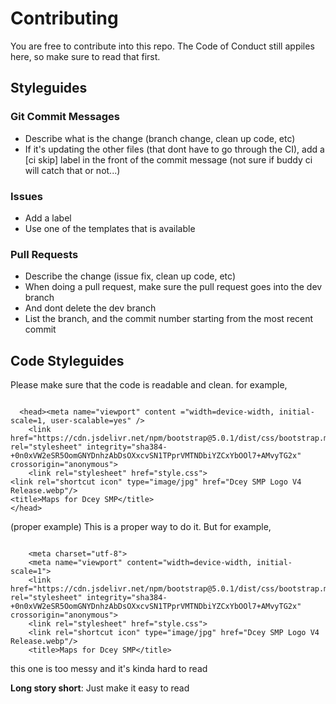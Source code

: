 # Contributing
You are free to contribute into this repo. The Code of Conduct still appiles here, so make sure to read that first. 

## Styleguides

### Git Commit Messages

- Describe what is the change (branch change, clean up code, etc)
- If it's updating the other files (that dont have to go through the CI), add a [ci skip] label in the front of the commit message (not sure if buddy ci will catch that or not...)

### Issues

- Add a label
- Use one of the templates that is available

### Pull Requests

- Describe the change (issue fix, clean up code, etc)
- When doing a pull request, make sure the pull request goes into the dev branch
- And dont delete the dev branch
- List the branch, and the commit number starting from the most recent commit

## Code Styleguides
Please make sure that the code is readable and clean. for example, 

```

  <head><meta name="viewport" content ="width=device-width, initial-scale=1, user-scalable=yes" />
    <link href="https://cdn.jsdelivr.net/npm/bootstrap@5.0.1/dist/css/bootstrap.min.css" rel="stylesheet" integrity="sha384-+0n0xVW2eSR5OomGNYDnhzAbDsOXxcvSN1TPprVMTNDbiYZCxYbOOl7+AMvyTG2x" crossorigin="anonymous">
    <link rel="stylesheet" href="style.css">
<link rel="shortcut icon" type="image/jpg" href="Dcey SMP Logo V4 Release.webp"/>
<title>Maps for Dcey SMP</title>
</head>

``` 

(proper example) This is a proper way to do it. But for example, 

```

    <meta charset="utf-8">
    <meta name="viewport" content="width=device-width, initial-scale=1">
    <link href="https://cdn.jsdelivr.net/npm/bootstrap@5.0.1/dist/css/bootstrap.min.css" rel="stylesheet" integrity="sha384-+0n0xVW2eSR5OomGNYDnhzAbDsOXxcvSN1TPprVMTNDbiYZCxYbOOl7+AMvyTG2x" crossorigin="anonymous">
    <link rel="stylesheet" href="style.css">
    <link rel="shortcut icon" type="image/jpg" href="Dcey SMP Logo V4 Release.webp"/>
    <title>Maps for Dcey SMP</title>

```
this one is too messy and it's kinda hard to read

**Long story short**: Just make it easy to read
